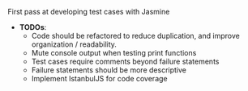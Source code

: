 First pass at developing test cases with Jasmine

* **TODOs**: 
    * Code should be refactored to reduce duplication, and improve organization / readability.
    * Mute console output when testing print functions
    * Test cases require comments beyond failure statements
    * Failure statements should be more descriptive
    * Implement IstanbulJS for code coverage
    